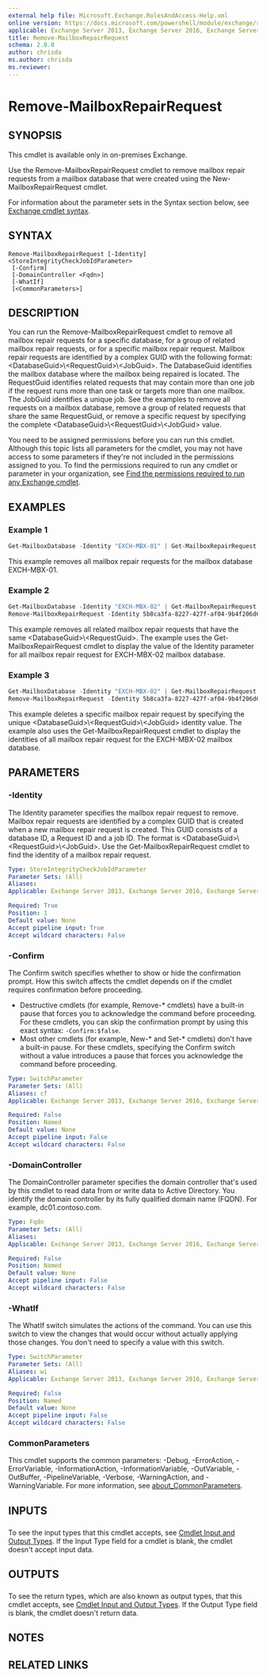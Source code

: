 ```yaml
---
external help file: Microsoft.Exchange.RolesAndAccess-Help.xml
online version: https://docs.microsoft.com/powershell/module/exchange/remove-mailboxrepairrequest
applicable: Exchange Server 2013, Exchange Server 2016, Exchange Server 2019
title: Remove-MailboxRepairRequest
schema: 2.0.0
author: chrisda
ms.author: chrisda
ms.reviewer:
---
```


# Remove-MailboxRepairRequest

## SYNOPSIS
This cmdlet is available only in on-premises Exchange.

Use the Remove-MailboxRepairRequest cmdlet to remove mailbox repair requests from a mailbox database that were created using the New-MailboxRepairRequest cmdlet.

For information about the parameter sets in the Syntax section below, see [Exchange cmdlet syntax](https://docs.microsoft.com/powershell/exchange/exchange-cmdlet-syntax).

## SYNTAX

```
Remove-MailboxRepairRequest [-Identity] <StoreIntegrityCheckJobIdParameter>
 [-Confirm]
 [-DomainController <Fqdn>]
 [-WhatIf]
 [<CommonParameters>]
```

## DESCRIPTION
You can run the Remove-MailboxRepairRequest cmdlet to remove all mailbox repair requests for a specific database, for a group of related mailbox repair requests, or for a specific mailbox repair request. Mailbox repair requests are identified by a complex GUID with the following format: \<DatabaseGuid\>\\\<RequestGuid\>\\\<JobGuid\>. The DatabaseGuid identifies the mailbox database where the mailbox being repaired is located. The RequestGuid identifies related requests that may contain more than one job if the request runs more than one task or targets more than one mailbox. The JobGuid identifies a unique job. See the examples to remove all requests on a mailbox database, remove a group of related requests that share the same RequestGuid, or remove a specific request by specifying the complete \<DatabaseGuid\>\\\<RequestGuid\>\\\<JobGuid\> value.

You need to be assigned permissions before you can run this cmdlet. Although this topic lists all parameters for the cmdlet, you may not have access to some parameters if they're not included in the permissions assigned to you. To find the permissions required to run any cmdlet or parameter in your organization, see [Find the permissions required to run any Exchange cmdlet](https://docs.microsoft.com/powershell/exchange/find-exchange-cmdlet-permissions).

## EXAMPLES

### Example 1
```powershell
Get-MailboxDatabase -Identity "EXCH-MBX-01" | Get-MailboxRepairRequest | Remove-MailboxRepairRequest
```

This example removes all mailbox repair requests for the mailbox database EXCH-MBX-01.

### Example 2
```powershell
Get-MailboxDatabase -Identity "EXCH-MBX-02" | Get-MailboxRepairRequest | Format-List Identity
Remove-MailboxRepairRequest -Identity 5b8ca3fa-8227-427f-af04-9b4f206d611f\335c2b06-321d-4e73-b2f7-3dc2b02d0df5
```

This example removes all related mailbox repair requests that have the same \<DatabaseGuid\>\\\<RequestGuid\>. The example uses the Get-MailboxRepairRequest cmdlet to display the value of the Identity parameter for all mailbox repair request for EXCH-MBX-02 mailbox database.

### Example 3
```powershell
Get-MailboxDatabase -Identity "EXCH-MBX-02" | Get-MailboxRepairRequest | Format-List Identity
Remove-MailboxRepairRequest -Identity 5b8ca3fa-8227-427f-af04-9b4f206d611f\189c7852-49bd-4737-a53e-6e6caa5a183c\1d8ca58a-186f-4dc6-b481-f835b548a929
```

This example deletes a specific mailbox repair request by specifying the unique \<DatabaseGuid\>\\\<RequestGuid\>\\\<JobGuid\> identity value. The example also uses the Get-MailboxRepairRequest cmdlet to display the identities of all mailbox repair request for the EXCH-MBX-02 mailbox database.

## PARAMETERS

### -Identity
The Identity parameter specifies the mailbox repair request to remove. Mailbox repair requests are identified by a complex GUID that is created when a new mailbox repair request is created. This GUID consists of a database ID, a Request ID and a job ID. The format is \<DatabaseGuid\>\\\<RequestGuid\>\\\<JobGuid\>. Use the Get-MailboxRepairRequest cmdlet to find the identity of a mailbox repair request.

```yaml
Type: StoreIntegrityCheckJobIdParameter
Parameter Sets: (All)
Aliases:
Applicable: Exchange Server 2013, Exchange Server 2016, Exchange Server 2019

Required: True
Position: 1
Default value: None
Accept pipeline input: True
Accept wildcard characters: False
```

### -Confirm
The Confirm switch specifies whether to show or hide the confirmation prompt. How this switch affects the cmdlet depends on if the cmdlet requires confirmation before proceeding.

- Destructive cmdlets (for example, Remove-\* cmdlets) have a built-in pause that forces you to acknowledge the command before proceeding. For these cmdlets, you can skip the confirmation prompt by using this exact syntax: `-Confirm:$false`.
- Most other cmdlets (for example, New-\* and Set-\* cmdlets) don't have a built-in pause. For these cmdlets, specifying the Confirm switch without a value introduces a pause that forces you acknowledge the command before proceeding.

```yaml
Type: SwitchParameter
Parameter Sets: (All)
Aliases: cf
Applicable: Exchange Server 2013, Exchange Server 2016, Exchange Server 2019

Required: False
Position: Named
Default value: None
Accept pipeline input: False
Accept wildcard characters: False
```

### -DomainController
The DomainController parameter specifies the domain controller that's used by this cmdlet to read data from or write data to Active Directory. You identify the domain controller by its fully qualified domain name (FQDN). For example, dc01.contoso.com.

```yaml
Type: Fqdn
Parameter Sets: (All)
Aliases:
Applicable: Exchange Server 2013, Exchange Server 2016, Exchange Server 2019

Required: False
Position: Named
Default value: None
Accept pipeline input: False
Accept wildcard characters: False
```

### -WhatIf
The WhatIf switch simulates the actions of the command. You can use this switch to view the changes that would occur without actually applying those changes. You don't need to specify a value with this switch.

```yaml
Type: SwitchParameter
Parameter Sets: (All)
Aliases: wi
Applicable: Exchange Server 2013, Exchange Server 2016, Exchange Server 2019

Required: False
Position: Named
Default value: None
Accept pipeline input: False
Accept wildcard characters: False
```

### CommonParameters
This cmdlet supports the common parameters: -Debug, -ErrorAction, -ErrorVariable, -InformationAction, -InformationVariable, -OutVariable, -OutBuffer, -PipelineVariable, -Verbose, -WarningAction, and -WarningVariable. For more information, see [about_CommonParameters](https://go.microsoft.com/fwlink/p/?LinkID=113216).

## INPUTS

###  
To see the input types that this cmdlet accepts, see [Cmdlet Input and Output Types](https://go.microsoft.com/fwlink/p/?linkId=616387). If the Input Type field for a cmdlet is blank, the cmdlet doesn't accept input data.

## OUTPUTS

###  
To see the return types, which are also known as output types, that this cmdlet accepts, see [Cmdlet Input and Output Types](https://go.microsoft.com/fwlink/p/?linkId=616387). If the Output Type field is blank, the cmdlet doesn't return data.

## NOTES

## RELATED LINKS
